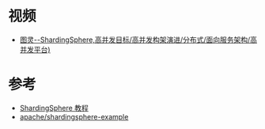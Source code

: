 
# 视频
* [图灵--ShardingSphere,高并发目标/高并发构架演进/分布式/面向服务架构/高并发平台)](https://www.youtube.com/watch?v=jj0e_oAZFh0&t=5720s)

# 参考
* [ShardingSphere 教程](https://www.jianshu.com/p/e71db094527f)
* [apache/shardingsphere-example](https://github.com/apache/shardingsphere-example)
